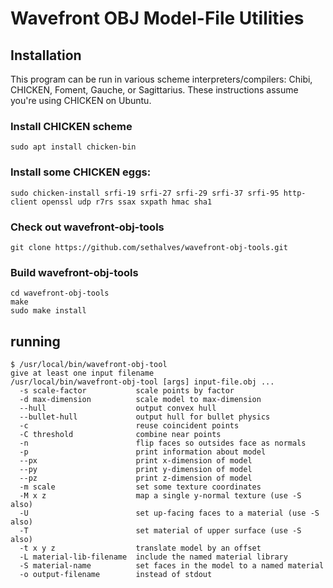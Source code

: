 # Wavefront OBJ Model-File Utilities

## Installation

This program can be run in various scheme interpreters/compilers: Chibi, CHICKEN, Foment, Gauche, or Sagittarius.  These
instructions assume you're using CHICKEN on Ubuntu.

### Install CHICKEN scheme

`sudo apt install chicken-bin`

### Install some CHICKEN eggs:

`sudo chicken-install srfi-19 srfi-27 srfi-29 srfi-37 srfi-95 http-client openssl udp r7rs ssax sxpath hmac sha1`

### Check out wavefront-obj-tools

`git clone https://github.com/sethalves/wavefront-obj-tools.git`

### Build wavefront-obj-tools

```
cd wavefront-obj-tools
make
sudo make install
```

## running


```
$ /usr/local/bin/wavefront-obj-tool 
give at least one input filename
/usr/local/bin/wavefront-obj-tool [args] input-file.obj ...
  -s scale-factor           scale points by factor
  -d max-dimension          scale model to max-dimension
  --hull                    output convex hull
  --bullet-hull             output hull for bullet physics
  -c                        reuse coincident points
  -C threshold              combine near points
  -n                        flip faces so outsides face as normals
  -p                        print information about model
  --px                      print x-dimension of model
  --py                      print y-dimension of model
  --pz                      print z-dimension of model
  -m scale                  set some texture coordinates
  -M x z                    map a single y-normal texture (use -S also)
  -U                        set up-facing faces to a material (use -S also)
  -T                        set material of upper surface (use -S also)
  -t x y z                  translate model by an offset
  -L material-lib-filename  include the named material library
  -S material-name          set faces in the model to a named material
  -o output-filename        instead of stdout
```
